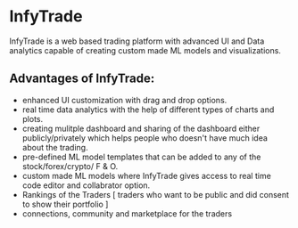 # InfyTrade
InfyTrade is a web based trading platform with advanced UI and Data analytics capable of creating custom made ML models and visualizations.


## Advantages of InfyTrade:

- enhanced UI customization with drag and drop options.
- real time data analytics with the help of different types of charts and plots.
- creating mulitple dashboard and sharing of the dashboard either publicly/privately which helps people who doesn't have much idea about the trading.
- pre-defined ML model templates that can be added to any of the stock/forex/crypto/ F & O.
- custom made ML models where InfyTrade gives access to real time code editor and collabrator option.
- Rankings of the Traders [ traders who want to be public and did consent to show their portfolio ]
- connections, community and marketplace for the traders
